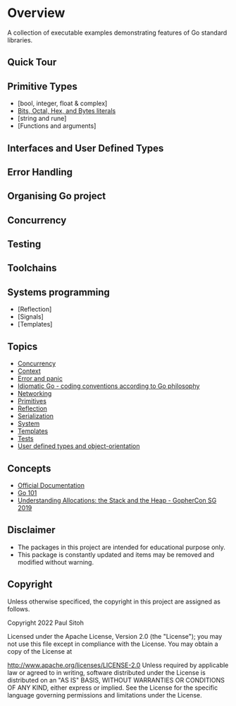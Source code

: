 # Overview

A collection of executable examples demonstrating features of Go standard libraries.

## Quick Tour

## Primitive Types

* [bool, integer, float & complex]
* [Bits, Octal, Hex, and Bytes literals](./primitives/bits/README.md)
* [string and rune]
* [Functions and arguments] 

## Interfaces and User Defined Types

## Error Handling

## Organising Go project

## Concurrency

## Testing

## Toolchains

## Systems programming

* [Reflection]
* [Signals]
* [Templates]

## Topics

* [Concurrency](./concurrency/doc/concurrent.md)
* [Context](./context/doc/context.md)
* [Error and panic](./error/doc/error.md)
* [Idiomatic Go - coding conventions according to Go philosophy](./idiomatic/idiomatic.md)
* [Networking](./networking/doc/network.md)
* [Primitives](./primitives/doc/primitives.md)
* [Reflection](./reflection/doc/reflection.md)
* [Serialization](./serialization/doc/serialization.md)
* [System](./system/doc/system.md)
* [Templates](./templates/doc/templates.md)
* [Tests](./tests//doc/tests.md)
* [User defined types and object-orientation](./types/doc/types.md)

## Concepts

* [Official Documentation](https://go.dev/doc/)
* [Go 101](https://go101.org/article/101.html)
* [Understanding Allocations: the Stack and the Heap - GopherCon SG 2019](https://www.youtube.com/watch?v=ZMZpH4yT7M0)

## Disclaimer

* The packages in this project are intended for educational purpose only.
* This package is constantly updated and items may be removed and modified without warning.

## Copyright

Unless otherwise specificed, the copyright in this project are assigned as follows.

Copyright 2022 Paul Sitoh

Licensed under the Apache License, Version 2.0 (the "License"); you may not use this file except in compliance with the License. You may obtain a copy of the License at

http://www.apache.org/licenses/LICENSE-2.0
Unless required by applicable law or agreed to in writing, software distributed under the License is distributed on an "AS IS" BASIS, WITHOUT WARRANTIES OR CONDITIONS OF ANY KIND, either express or implied. See the License for the specific language governing permissions and limitations under the License.